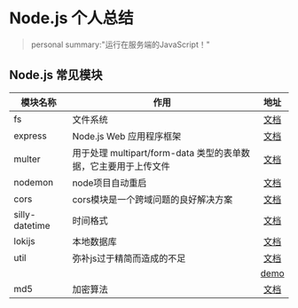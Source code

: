 # Node.js 个人总结

> personal summary:"运行在服务端的JavaScript！"

## Node.js 常见模块

| 模块名称 | 作用 | 地址 |
| ------------- |------------- |:-------------:|
| fs | 文件系统 | [文档](http://nodejs.cn/latest-api/fs.html)|
| express |  Node.js Web 应用程序框架 | [文档](https://expressjs.com/zh-cn/starter/installing.html)|
| multer | 用于处理 multipart/form-data 类型的表单数据，它主要用于上传文件 | [文档](https://github.com/expressjs/multer/blob/master/doc/README-zh-cn.md)|
| nodemon | node项目自动重启 | [文档](https://www.npmjs.com/package/nodemon)|
| cors | cors模块是一个跨域问题的良好解决方案 | [文档](https://www.npmjs.com/package/cors)|
| silly-datetime | 时间格式 | [文档](https://www.jianshu.com/p/12e44dcc6c0f)|
| lokijs | 本地数据库 | [文档](https://blog.lijunbo.com/2018/05/02/lokijs1_overview/)|
| util | 弥补js过于精简而造成的不足 | [文档](http://nodejs.cn/api/util.html) |
|   |   | [demo](https://blog.csdn.net/qq_35909852/article/details/79145040)|
| md5 | 加密算法| [文档](https://www.npmjs.com/package/md5)|